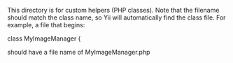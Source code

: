 This directory is for custom helpers (PHP classes). Note that the filename should match the class name, so Yii will automatically find the class file. For example, a file that begins:

class MyImageManager {

should have a file name of MyImageManager.php

